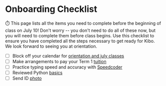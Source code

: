 # Onboarding Checklist

⏱️ This page lists all the items you need to complete before the beginning of class on July 10! Don't worry -- you don't need to do all of these now, but you will need to complete them before class begins. Use this checklist to ensure you have completed all the steps necessary to get ready for Kibo. We look forward to seeing you at orientation. 


- [ ] Block off your calendar for [orientation and july classes](lessons/welcome/dates.md)
- [ ] Make arrangements to pay your Term 1 [tuition](lessons/welcome/tuition.md)
- [ ] Practice typing speed and accuracy with [Speedcoder](lessons/welcome/pre-work.md)
- [ ] Reviewed Python [basics](lessons/welcome/pre-work.md)
- [ ] Send ID [photo](lessons/welcome/assignment.md)
